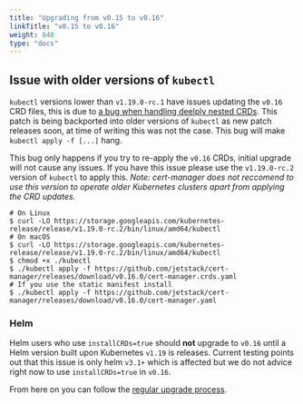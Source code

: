 ```yaml
---
title: "Upgrading from v0.15 to v0.16"
linkTitle: "v0.15 to v0.16"
weight: 840
type: "docs"
---
```


## Issue with older versions of `kubectl`
`kubectl` versions lower than `v1.19.0-rc.1` have issues updating the `v0.16` CRD files, this is due to [a bug when handling deelply nested CRDs](https://github.com/kubernetes/kubernetes/issues/91615).
This patch is being backported into older versions of `kubectl` as new patch releases soon, at time of writing this was not the case.
This bug will make `kubectl apply -f [...]` hang. 

This bug only happens if you try to re-apply the `v0.16` CRDs, initial upgrade will not cause any issues. If you have this issue please use the `v1.19.0-rc.2` version of `kubectl` to apply this.
*Note: cert-manager does not reccomend to use this version to operate older Kubernetes clusters apart from applying the CRD updates.*
```console
# On Linux
$ curl -LO https://storage.googleapis.com/kubernetes-release/release/v1.19.0-rc.2/bin/linux/amd64/kubectl
# On macOS
$ curl -LO https://storage.googleapis.com/kubernetes-release/release/v1.19.0-rc.2/bin/linux/amd64/kubectl
$ chmod +x ./kubectl
$ ./kubectl apply -f https://github.com/jetstack/cert-manager/releases/download/v0.16.0/cert-manager.crds.yaml
# If you use the static manifest install
$ ./kubectl apply -f https://github.com/jetstack/cert-manager/releases/download/v0.16.0/cert-manager.yaml
```

### Helm
Helm users who use `installCRDs=true` should **not** upgrade to `v0.16` until a Helm version built upon Kubernetes `v1.19` is releases.
Current testing points out that this issue is only helm `v3.1+` which is affected but we do not advice right now to use `installCRDs=true` in `v0.16`.

From here on you can follow the [regular upgrade process](../).
